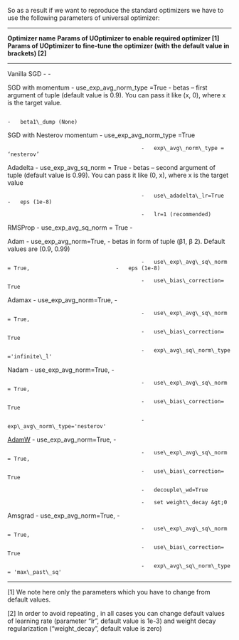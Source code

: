 So as a result if we want to reproduce the standard optimizers we have
to use the following parameters of universal optimizer:

  ----------------------------------------------------------------------------------------------------------------------------------------------------------------------------------------------------------------------------------
  **Optimizer name**                          **Params of UOptimizer to enable required optimizer \[1\]**   **Params of UOptimizer to fine-tune the optimizer (with the default value in** **brackets) \[2\]**
  ------------------------------------------- ------------------------------------------------------------- ------------------------------------------------------------------------------------------------------------------------
  Vanilla SGD                                 -                                                             -

  SGD with momentum                           -   use\_exp\_avg\_norm\_type =True                           -   betas – first argument of tuple (default value is 0.9). You can pass it like (x, 0), where x is the target value.
                                                                                                            
                                                                                                            -   beta1\_dump (None)
                                                                                                            

  SGD with Nesterov momentum                  -   use\_exp\_avg\_norm\_type =True                           
                                                                                                            
                                              -   exp\_avg\_norm\_type = ‘nesterov’                         
                                                                                                            

  Adadelta                                    -   use\_exp\_avg\_sq\_norm = True                            -   betas – second argument of tuple (default value is 0.99). You can pass it like (0, x), where x is the target value
                                                                                                            
                                              -   use\_adadelta\_lr=True                                    -   eps (1e-8)
                                                                                                            
                                              -   lr=1 (recommended)                                        
                                                                                                            

  RMSProp                                     -   use\_exp\_avg\_sq\_norm = True                            -   
                                                                                                            

  Adam                                        -   use\_exp\_avg\_norm=True,                                 -   betas in form of tuple (β1, β 2). Default values are (0.9, 0.99)
                                                                                                            
                                              -   use\_exp\_avg\_sq\_norm = True,                           -   eps (1e-8)
                                                                                                            
                                              -   use\_bias\_correction= True                               
                                                                                                            

  Adamax                                      -   use\_exp\_avg\_norm=True,                                 -   
                                                                                                            
                                              -   use\_exp\_avg\_sq\_norm = True,                           
                                                                                                            
                                              -   use\_bias\_correction= True                               
                                                                                                            
                                              -   exp\_avg\_sq\_norm\_type ='infinite\_l'                   
                                                                                                            

  Nadam                                       -   use\_exp\_avg\_norm=True,                                 -   
                                                                                                            
                                              -   use\_exp\_avg\_sq\_norm = True,                           
                                                                                                            
                                              -   use\_bias\_correction= True                               
                                                                                                            
                                              -   exp\_avg\_norm\_type='nesterov'                           
                                                                                                            

  [AdamW](https://arxiv.org/abs/1711.05101)   -   use\_exp\_avg\_norm=True,                                 -   
                                                                                                            
                                              -   use\_exp\_avg\_sq\_norm = True,                           
                                                                                                            
                                              -   use\_bias\_correction= True                               
                                                                                                            
                                              -   decouple\_wd=True                                         
                                                                                                            
                                              -   set weight\_decay &gt;0                                   
                                                                                                            

  Amsgrad                                     -   use\_exp\_avg\_norm=True,                                 -   
                                                                                                            
                                              -   use\_exp\_avg\_sq\_norm = True,                           
                                                                                                            
                                              -   use\_bias\_correction= True                               
                                                                                                            
                                              -   exp\_avg\_sq\_norm\_type = 'max\_past\_sq'                
                                                                                                            
  ----------------------------------------------------------------------------------------------------------------------------------------------------------------------------------------------------------------------------------

\[1\] We note here only the parameters which you have to change from
default values.

\[2\] In order to avoid repeating , in all cases you can change default
values of learning rate (parameter “lr”, default value is 1e-3) and
weight decay regularization (“weight\_decay”, default value is zero)
